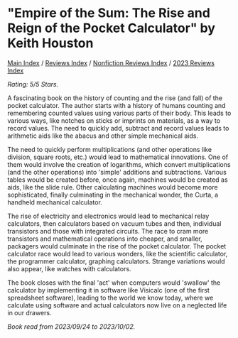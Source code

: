 # "Empire of the Sum: The Rise and Reign of the Pocket Calculator" by Keith Houston

[Main Index](../../../README.md) / [Reviews Index](../../README.md) / [Nonfiction Reviews Index](../README.md) / [2023 Reviews Index](README.md)

*Rating: 5/5 Stars.*

A fascinating book on the history of counting and the rise (and fall) of the pocket calculator. The author starts with a history of humans counting and remembering counted values using various parts of their body. This leads to various ways, like notches on sticks or imprints on materials, as a way to record values. The need to quickly add, subtract and record values leads to arithmetic aids like the abacus and other simple mechanical aids.

The need to quickly perform multiplications (and other operations like division, square roots, etc.) would lead to mathematical innovations. One of them would involve the creation of logarithms, which convert multiplications (and the other operations) into 'simple' additions and subtractions. Various tables would be created before, once again, machines would be created as aids, like the slide rule. Other calculating machines would become more sophisticated, finally culminating in the mechanical wonder, the Curta, a handheld mechanical calculator.

The rise of electricity and electronics would lead to mechanical relay calculators, then calculators based on vacuum tubes and then, individual transistors and those with integrated circuits. The race to cram more transistors and mathematical operations into cheaper, and smaller, packagers would culminate in the rise of the pocket calculator. The pocket calculator race would lead to various wonders, like the scientific calculator, the programmer calculator, graphing calculators. Strange variations would also appear, like watches with calculators.

The book closes with the final 'act' when computers would 'swallow' the calculator by implementing it in software like Visicalc (one of the first spreadsheet software), leading to the world we know today, where we calculate using software and actual calculators now live on a neglected life in our drawers.

*Book read from 2023/09/24 to 2023/10/02.*
